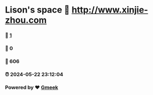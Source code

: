 # Lison's space :link: http://www.xinjie-zhou.com 
### :page_facing_up: [1](http://www.xinjie-zhou.com/tag.html) 
### :speech_balloon: 0 
### :hibiscus: 606 
### :alarm_clock: 2024-05-22 23:12:04 
### Powered by :heart: [Gmeek](https://github.com/Meekdai/Gmeek)

